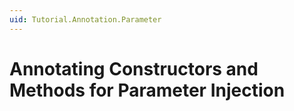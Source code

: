 ```yaml
---
uid: Tutorial.Annotation.Parameter
---
```


# Annotating Constructors and Methods for Parameter Injection